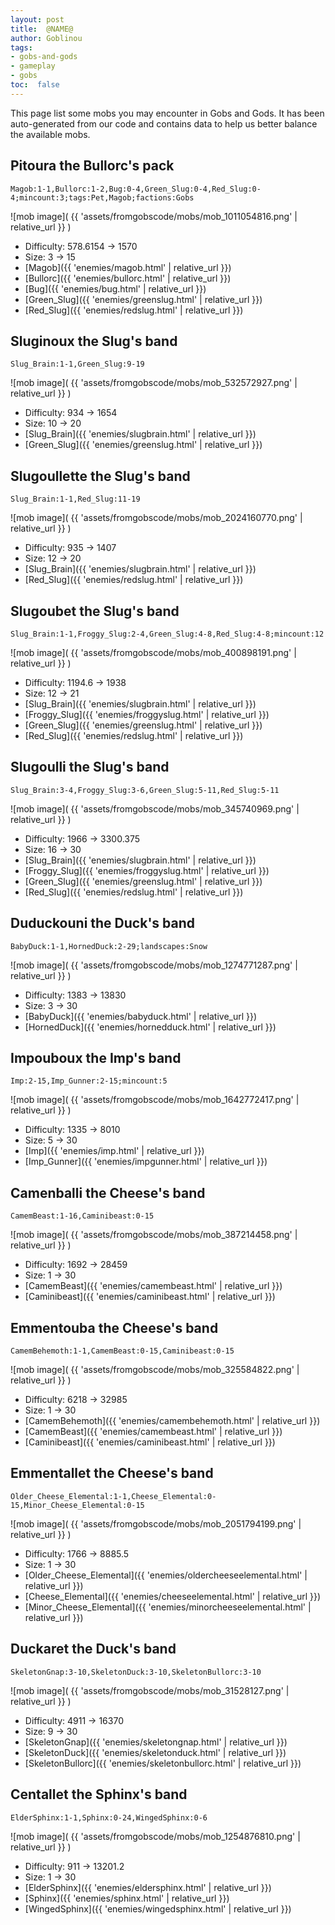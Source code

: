 ```yaml
---
layout: post
title:  @NAME@
author: Goblinou
tags:
- gobs-and-gods
- gameplay
- gobs
toc:  false
---
```



This page list some mobs you may encounter in Gobs and Gods. It has been auto-generated from our code and contains data to help us better balance the available mobs. 

## Pitoura the Bullorc's pack
```
Magob:1-1,Bullorc:1-2,Bug:0-4,Green_Slug:0-4,Red_Slug:0-4;mincount:3;tags:Pet,Magob;factions:Gobs
```
![mob image]( {{ 'assets/fromgobscode/mobs/mob_1011054816.png' | relative_url }} )
- Difficulty: 578.6154 -> 1570
- Size: 3 -> 15
- [Magob]({{ 'enemies/magob.html' | relative_url }})
- [Bullorc]({{ 'enemies/bullorc.html' | relative_url }})
- [Bug]({{ 'enemies/bug.html' | relative_url }})
- [Green_Slug]({{ 'enemies/greenslug.html' | relative_url }})
- [Red_Slug]({{ 'enemies/redslug.html' | relative_url }})


## Sluginoux the Slug's band
```
Slug_Brain:1-1,Green_Slug:9-19
```
![mob image]( {{ 'assets/fromgobscode/mobs/mob_532572927.png' | relative_url }} )
- Difficulty: 934 -> 1654
- Size: 10 -> 20
- [Slug_Brain]({{ 'enemies/slugbrain.html' | relative_url }})
- [Green_Slug]({{ 'enemies/greenslug.html' | relative_url }})


## Slugoullette the Slug's band
```
Slug_Brain:1-1,Red_Slug:11-19
```
![mob image]( {{ 'assets/fromgobscode/mobs/mob_2024160770.png' | relative_url }} )
- Difficulty: 935 -> 1407
- Size: 12 -> 20
- [Slug_Brain]({{ 'enemies/slugbrain.html' | relative_url }})
- [Red_Slug]({{ 'enemies/redslug.html' | relative_url }})


## Slugoubet the Slug's band
```
Slug_Brain:1-1,Froggy_Slug:2-4,Green_Slug:4-8,Red_Slug:4-8;mincount:12
```
![mob image]( {{ 'assets/fromgobscode/mobs/mob_400898191.png' | relative_url }} )
- Difficulty: 1194.6 -> 1938
- Size: 12 -> 21
- [Slug_Brain]({{ 'enemies/slugbrain.html' | relative_url }})
- [Froggy_Slug]({{ 'enemies/froggyslug.html' | relative_url }})
- [Green_Slug]({{ 'enemies/greenslug.html' | relative_url }})
- [Red_Slug]({{ 'enemies/redslug.html' | relative_url }})


## Slugoulli the Slug's band
```
Slug_Brain:3-4,Froggy_Slug:3-6,Green_Slug:5-11,Red_Slug:5-11
```
![mob image]( {{ 'assets/fromgobscode/mobs/mob_345740969.png' | relative_url }} )
- Difficulty: 1966 -> 3300.375
- Size: 16 -> 30
- [Slug_Brain]({{ 'enemies/slugbrain.html' | relative_url }})
- [Froggy_Slug]({{ 'enemies/froggyslug.html' | relative_url }})
- [Green_Slug]({{ 'enemies/greenslug.html' | relative_url }})
- [Red_Slug]({{ 'enemies/redslug.html' | relative_url }})


## Duduckouni the Duck's band
```
BabyDuck:1-1,HornedDuck:2-29;landscapes:Snow
```
![mob image]( {{ 'assets/fromgobscode/mobs/mob_1274771287.png' | relative_url }} )
- Difficulty: 1383 -> 13830
- Size: 3 -> 30
- [BabyDuck]({{ 'enemies/babyduck.html' | relative_url }})
- [HornedDuck]({{ 'enemies/hornedduck.html' | relative_url }})


## Impouboux the Imp's band
```
Imp:2-15,Imp_Gunner:2-15;mincount:5
```
![mob image]( {{ 'assets/fromgobscode/mobs/mob_1642772417.png' | relative_url }} )
- Difficulty: 1335 -> 8010
- Size: 5 -> 30
- [Imp]({{ 'enemies/imp.html' | relative_url }})
- [Imp_Gunner]({{ 'enemies/impgunner.html' | relative_url }})


## Camenballi the Cheese's band
```
CamemBeast:1-16,Caminibeast:0-15
```
![mob image]( {{ 'assets/fromgobscode/mobs/mob_387214458.png' | relative_url }} )
- Difficulty: 1692 -> 28459
- Size: 1 -> 30
- [CamemBeast]({{ 'enemies/camembeast.html' | relative_url }})
- [Caminibeast]({{ 'enemies/caminibeast.html' | relative_url }})


## Emmentouba the Cheese's band
```
CamemBehemoth:1-1,CamemBeast:0-15,Caminibeast:0-15
```
![mob image]( {{ 'assets/fromgobscode/mobs/mob_325584822.png' | relative_url }} )
- Difficulty: 6218 -> 32985
- Size: 1 -> 30
- [CamemBehemoth]({{ 'enemies/camembehemoth.html' | relative_url }})
- [CamemBeast]({{ 'enemies/camembeast.html' | relative_url }})
- [Caminibeast]({{ 'enemies/caminibeast.html' | relative_url }})


## Emmentallet the Cheese's band
```
Older_Cheese_Elemental:1-1,Cheese_Elemental:0-15,Minor_Cheese_Elemental:0-15
```
![mob image]( {{ 'assets/fromgobscode/mobs/mob_2051794199.png' | relative_url }} )
- Difficulty: 1766 -> 8885.5
- Size: 1 -> 30
- [Older_Cheese_Elemental]({{ 'enemies/oldercheeseelemental.html' | relative_url }})
- [Cheese_Elemental]({{ 'enemies/cheeseelemental.html' | relative_url }})
- [Minor_Cheese_Elemental]({{ 'enemies/minorcheeseelemental.html' | relative_url }})


## Duckaret the Duck's band
```
SkeletonGnap:3-10,SkeletonDuck:3-10,SkeletonBullorc:3-10
```
![mob image]( {{ 'assets/fromgobscode/mobs/mob_31528127.png' | relative_url }} )
- Difficulty: 4911 -> 16370
- Size: 9 -> 30
- [SkeletonGnap]({{ 'enemies/skeletongnap.html' | relative_url }})
- [SkeletonDuck]({{ 'enemies/skeletonduck.html' | relative_url }})
- [SkeletonBullorc]({{ 'enemies/skeletonbullorc.html' | relative_url }})


## Centallet the Sphinx's band
```
ElderSphinx:1-1,Sphinx:0-24,WingedSphinx:0-6
```
![mob image]( {{ 'assets/fromgobscode/mobs/mob_1254876810.png' | relative_url }} )
- Difficulty: 911 -> 13201.2
- Size: 1 -> 30
- [ElderSphinx]({{ 'enemies/eldersphinx.html' | relative_url }})
- [Sphinx]({{ 'enemies/sphinx.html' | relative_url }})
- [WingedSphinx]({{ 'enemies/wingedsphinx.html' | relative_url }})

